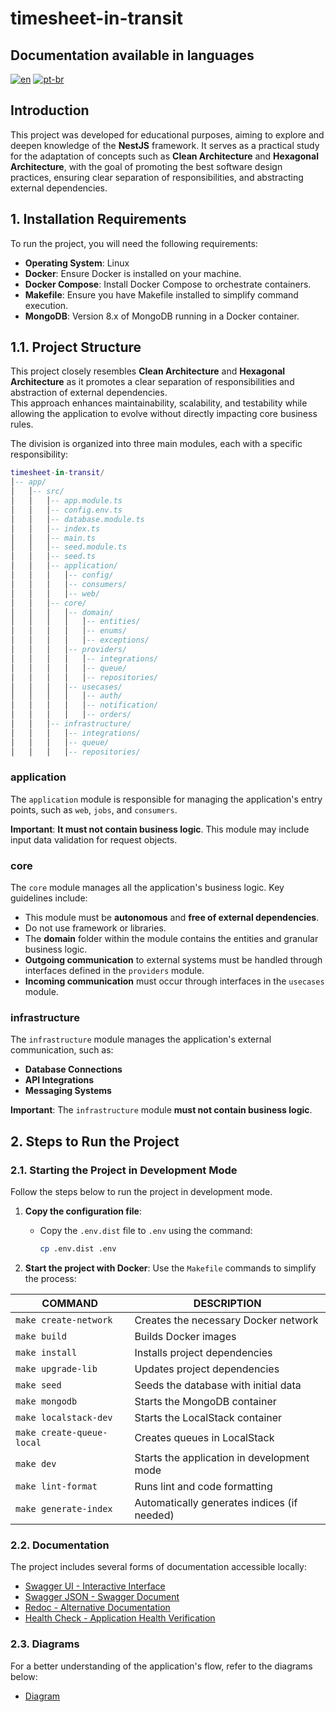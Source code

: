 # timesheet-in-transit

## Documentation available in languages

[![en](https://img.shields.io/badge/lang-en-blue.svg)](README.md)
[![pt-br](https://img.shields.io/badge/lang-pt--br-green.svg)](README.pt-br.md)

## Introduction

This project was developed for educational purposes, aiming to explore and deepen knowledge of the **NestJS** framework.
It serves as a practical study for the adaptation of concepts such as **Clean Architecture** and
**Hexagonal Architecture**, with the goal of promoting the best software design practices, ensuring clear separation of
responsibilities, and abstracting external dependencies.

## 1. Installation Requirements

To run the project, you will need the following requirements:

* **Operating System**: Linux
* **Docker**: Ensure Docker is installed on your machine.
* **Docker Compose**: Install Docker Compose to orchestrate containers.
* **Makefile**: Ensure you have Makefile installed to simplify command execution.
* **MongoDB**: Version 8.x of MongoDB running in a Docker container.

## 1.1. Project Structure

This project closely resembles **Clean Architecture** and **Hexagonal Architecture** as it promotes a clear separation
of responsibilities and abstraction of external dependencies.  
This approach enhances maintainability, scalability, and testability while allowing the application to evolve without
directly impacting core business rules.

The division is organized into three main modules, each with a specific responsibility:

```lua
timesheet-in-transit/
│-- app/
│   │-- src/
│   │   │-- app.module.ts
│   │   │-- config.env.ts
│   │   │-- database.module.ts
│   │   │-- index.ts
│   │   │-- main.ts
│   │   │-- seed.module.ts
│   │   │-- seed.ts
│   │   │-- application/
│   │   │   │-- config/
│   │   │   │-- consumers/
│   │   │   │-- web/
│   │   │-- core/
│   │   │   │-- domain/
│   │   │   │   │-- entities/
│   │   │   │   │-- enums/
│   │   │   │   │-- exceptions/
│   │   │   │-- providers/
│   │   │   │   │-- integrations/
│   │   │   │   │-- queue/
│   │   │   │   │-- repositories/
│   │   │   │-- usecases/
│   │   │   │   │-- auth/
│   │   │   │   │-- notification/
│   │   │   │   │-- orders/
│   │   │-- infrastructure/
│   │   │   │-- integrations/
│   │   │   │-- queue/
│   │   │   │-- repositories/
```

### **application**

The `application` module is responsible for managing the application's entry points, such as `web`, `jobs`, and
`consumers`.

**Important**: **It must not contain business logic**. This module may include input data validation for request
objects.

### **core**

The `core` module manages all the application's business logic. Key guidelines include:

- This module must be **autonomous** and **free of external dependencies**.
- Do not use framework or libraries.
- The **domain** folder within the module contains the entities and granular business logic.
- **Outgoing communication** to external systems must be handled through interfaces defined in the `providers` module.
- **Incoming communication** must occur through interfaces in the `usecases` module.

### **infrastructure**

The `infrastructure` module manages the application's external communication, such as:

- **Database Connections**
- **API Integrations**
- **Messaging Systems**

**Important**: The `infrastructure` module **must not contain business logic**.

## 2. Steps to Run the Project

### 2.1. Starting the Project in Development Mode

Follow the steps below to run the project in development mode.

1. **Copy the configuration file**:
    - Copy the `.env.dist` file to `.env` using the command:
      ```bash
      cp .env.dist .env
      ```

2. **Start the project with Docker**:
   Use the `Makefile` commands to simplify the process:

| COMMAND                   | DESCRIPTION                                 |
|---------------------------|---------------------------------------------|
| `make create-network`     | Creates the necessary Docker network        |
| `make build`              | Builds Docker images                        |
| `make install`            | Installs project dependencies               |
| `make upgrade-lib`        | Updates project dependencies                |
| `make seed`               | Seeds the database with initial data        |
| `make mongodb`            | Starts the MongoDB container                |
| `make localstack-dev`     | Starts the LocalStack container             |
| `make create-queue-local` | Creates queues in LocalStack                |
| `make dev`                | Starts the application in development mode  |
| `make lint-format`        | Runs lint and code formatting               |
| `make generate-index`     | Automatically generates indices (if needed) |

### 2.2. Documentation

The project includes several forms of documentation accessible locally:

- [Swagger UI - Interactive Interface](http://localhost:3000/swagger-doc)
- [Swagger JSON - Swagger Document](http://localhost:3000/swagger-doc-json)
- [Redoc - Alternative Documentation](http://localhost:3000/docs)
- [Health Check - Application Health Verification](http://localhost:3000/health)

### 2.3. Diagrams

For a better understanding of the application's flow, refer to the diagrams below:

- [Diagram](diagram/README.md)
